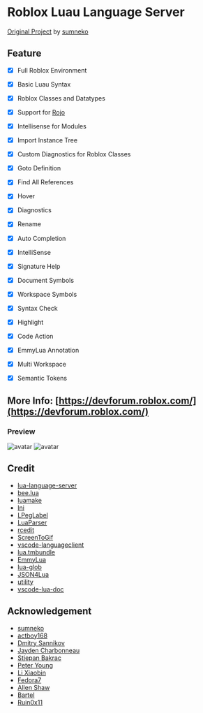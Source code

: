 # Roblox Luau Language Server

[Original Project](https://github.com/sumneko/lua-language-server) by [sumneko](https://github.com/sumneko)

## Feature

- [x] Full Roblox Environment
- [x] Basic Luau Syntax
- [x] Roblox Classes and Datatypes
- [x] Support for [Rojo](https://github.com/Roblox/rojo)
- [x] Intellisense for Modules
- [x] Import Instance Tree
- [x] Custom Diagnostics for Roblox Classes

- [x] Goto Definition
- [x] Find All References
- [x] Hover
- [x] Diagnostics
- [x] Rename
- [x] Auto Completion
- [x] IntelliSense
- [x] Signature Help
- [x] Document Symbols
- [x] Workspace Symbols
- [x] Syntax Check
- [x] Highlight
- [x] Code Action
- [x] EmmyLua Annotation
- [x] Multi Workspace
- [x] Semantic Tokens

## More Info: [https://devforum.roblox.com/](https://devforum.roblox.com/)

### Preview

![avatar](https://i.imgur.com/4sgYDii.gif)
![avatar](https://i.imgur.com/vHbKIJ0.gif)

## Credit

* [lua-language-server](https://github.com/sumneko/lua-language-server)
* [bee.lua](https://github.com/actboy168/bee.lua)
* [luamake](https://github.com/actboy168/luamake)
* [lni](https://github.com/actboy168/lni)
* [LPegLabel](https://github.com/sqmedeiros/lpeglabel)
* [LuaParser](https://github.com/sumneko/LuaParser)
* [rcedit](https://github.com/electron/rcedit)
* [ScreenToGif](https://github.com/NickeManarin/ScreenToGif)
* [vscode-languageclient](https://github.com/microsoft/vscode-languageserver-node)
* [lua.tmbundle](https://github.com/textmate/lua.tmbundle)
* [EmmyLua](https://emmylua.github.io)
* [lua-glob](https://github.com/sumneko/lua-glob)
* [JSON4Lua](http://github.com/craigmj/json4lua/)
* [utility](https://github.com/sumneko/utility)
* [vscode-lua-doc](https://github.com/actboy168/vscode-lua-doc)

## Acknowledgement

* [sumneko](https://github.com/sumneko)
* [actboy168](https://github.com/actboy168)
* [Dmitry Sannikov](https://github.com/dasannikov)
* [Jayden Charbonneau](https://github.com/Reshiram110)
* [Stjepan Bakrac](https://github.com/z16)
* [Peter Young](https://github.com/young40)
* [Li Xiaobin](https://github.com/Xiaobin0860)
* [Fedora7](https://github.com/Fedora7)
* [Allen Shaw](https://github.com/shuxiao9058)
* [Bartel](https://github.com/Letrab)
* [Ruin0x11](https://github.com/Ruin0x11)
